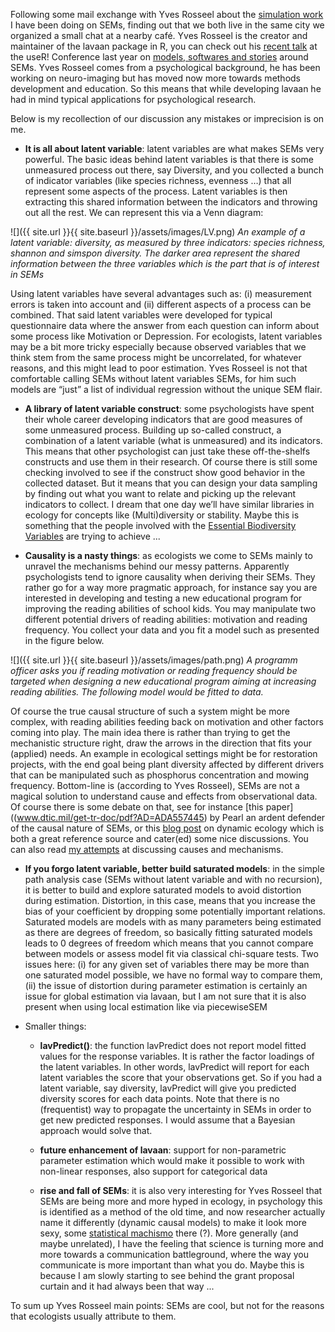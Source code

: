 Following some mail exchange with Yves Rosseel about the [simulation work](https://lionel68.github.io/biological%20stuff/r%20and%20stat/simulation-sem-2/) I have been doing on SEMs, finding out that we both live in the same city we organized a small chat at a nearby café. Yves Rosseel is the creator and maintainer of the lavaan package in R, you can check out his [recent talk](https://channel9.msdn.com/Events/useR-international-R-User-conferences/useR-International-R-User-2017-Conference/KEYNOTE-Structural-Equation-Modeling-models-software-and-stories) at the useR! Conference last year on [models, softwares and stories](https://users.ugent.be/~yrosseel/lavaan/rosseel_user2017.pdf) around SEMs. Yves Rosseel comes from a psychological background, he has been working on neuro-imaging but has moved now more towards methods development and education. So this means that while developing lavaan he had in mind typical applications for psychological research. 

Below is my recollection of our discussion any mistakes or imprecision is on me.


* **It is all about latent variable**: latent variables are what makes SEMs very powerful. The basic ideas behind latent variables is that there is some unmeasured process out there, say Diversity, and you collected a bunch of indicator variables (like species richness, evenness …) that all represent some aspects of the process. Latent variables is then extracting this shared information between the indicators and throwing out all the rest. We can represent this via a Venn diagram:

![]({{ site.url }}{{ site.baseurl }}/assets/images/LV.png)
*An example of a latent variable: diversity, as measured by three indicators: species richness, shannon and simspon diversity. The darker area represent the shared information between the three variables which is the part that is of interest in SEMs*

Using latent variables have several advantages such as: (i) measurement errors is taken into account and (ii) different aspects of a process can be combined. That said latent variables were developed for typical questionnaire data where the answer from each question can inform about some process like Motivation or Depression. For ecologists, latent variables may be a bit more tricky especially because observed variables that we think stem from the same process might be uncorrelated, for whatever reasons, and this might lead to poor estimation. Yves Rosseel is not that comfortable calling SEMs without latent variables SEMs, for him such models are “just” a list of individual regression without the unique SEM flair.

* **A library of latent variable construct**: some psychologists have spent their whole career developing indicators that are good measures of some unmeasured process. Building up so-called construct, a combination of a latent variable (what is unmeasured) and its indicators. This means that other psychologist can just take these off-the-shelfs constructs and use them in their research. Of course there is still some checking involved to see if the construct show good behavior in the collected dataset. But it means that you can design your data sampling by finding out what you want to relate and picking up the relevant indicators to collect. I dream that one day we’ll have similar libraries in ecology for concepts like (Multi)diversity or stability. Maybe this is something that the people involved with the [Essential Biodiversity Variables](http://geobon.org/essential-biodiversity-variables/what-are-ebvs/) are trying to achieve ...

* **Causality is a nasty things**: as ecologists we come to SEMs mainly to unravel the mechanisms behind our messy patterns. Apparently psychologists tend to ignore causality when deriving their SEMs. They rather go for a way more pragmatic approach, for instance say you are interested in developing and testing a new educational program for improving the reading abilities of school kids. You may manipulate two different potential drivers of reading abilities: motivation and reading frequency. You collect your data and you fit a model such as presented in the figure below.

![]({{ site.url }}{{ site.baseurl }}/assets/images/path.png)
*A programm officer asks you if reading motivation or reading frequency should be targeted when designing a new educational program aiming at increasing reading abilities. The following model would be fitted to data.*

Of course the true causal structure of such a system might be more complex, with reading abilities feeding back on motivation and other factors coming into play. The main idea there is rather than trying to get the mechanistic structure right, draw the arrows in the direction that fits your (applied) needs. An example in ecological settings might be for restoration projects, with the end goal being plant diversity affected by different drivers that can be manipulated such as phosphorus concentration and mowing frequency. Bottom-line is (according to Yves Rosseel), SEMs are not a magical solution to understand cause and effects from observational data. Of course there is some debate on that, see for instance [this paper]((www.dtic.mil/get-tr-doc/pdf?AD=ADA557445) by Pearl an ardent defender of the causal nature of SEMs, or this [blog post](https://dynamicecology.wordpress.com/2012/09/17/questions-and-resources-about-structural-equation-models/) on dynamic ecology which is both a great reference source and cater(ed) some nice discussions. You can also read [my attempts](https://lionel68.github.io/biological%20stuff/opinion%20posts/cause-mechanism-and-prediction-in-ecology/) at discussing causes and mechanisms.

* **If you forgo latent variable, better build saturated models**: in the simple path analysis case (SEMs without latent variable and with no recursion), it is better to build and explore saturated models to avoid distortion during estimation. Distortion, in this case, means that you increase the bias of your coefficient by dropping some potentially important relations. Saturated models are models with as many parameters being estimated as there are degrees of freedom, so basically fitting saturated models leads to 0 degrees of freedom which means that you cannot compare between models or assess model fit via classical chi-square tests. Two issues here: (i) for any given set of variables there may be more than one saturated model possible, we have no formal way to compare them, (ii) the issue of distortion during parameter estimation is certainly an issue for global estimation via lavaan, but I am not sure that it is also present when using local estimation like via piecewiseSEM


* Smaller things:

  * **lavPredict()**: the function lavPredict does not report model fitted values for the response variables. It is rather the factor loadings of the latent variables. In other words, lavPredict will report for each latent variables the score that your observations get. So if you had a latent variable, say diversity, lavPredict will give you predicted diversity scores for each data points. Note that there is no (frequentist) way to propagate the uncertainty in SEMs in order to get new predicted responses. I would assume that a Bayesian approach would solve that.

  * **future enhancement of lavaan**: support for non-parametric parameter estimation which would make it possible to work with non-linear responses, also support for categorical data

  * **rise and fall of SEMs**: it is also very interesting for Yves Rosseel that SEMs are being more and more hyped in ecology, in psychology this is identified as a method of the old time, and now researcher actually name it differently (dynamic causal models) to make it look more sexy, some [statistical machismo](https://dynamicecology.wordpress.com/2012/09/11/statistical-machismo/) there (?). More generally (and maybe unrelated), I have the feeling that science is turning more and more towards a communication battleground, where the way you communicate is more important than what you do. Maybe this is because I am slowly starting to see behind the grant proposal curtain and it had always been that way ...

To sum up Yves Rosseel main points: SEMs are cool, but not for the reasons that ecologists usually attribute to them.
